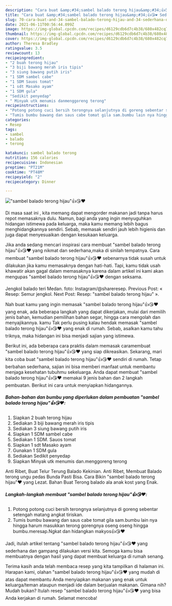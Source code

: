 ```yaml
---
description: "Cara buat &amp;#34;sambel balado terong hijau&amp;#34;👍😘❤️ Sederhana dan Mudah Dibuat"
title: "Cara buat &amp;#34;sambel balado terong hijau&amp;#34;👍😘❤️ Sederhana dan Mudah Dibuat"
slug: 70-cara-buat-and-34-sambel-balado-terong-hijau-and-34-sederhana-dan-mudah-dibuat
date: 2021-06-11T00:56:44.099Z
image: https://img-global.cpcdn.com/recipes/d6129cdb6d7c4b38/680x482cq70/sambel-balado-terong-hijau👍😘❤️-foto-resep-utama.jpg
thumbnail: https://img-global.cpcdn.com/recipes/d6129cdb6d7c4b38/680x482cq70/sambel-balado-terong-hijau👍😘❤️-foto-resep-utama.jpg
cover: https://img-global.cpcdn.com/recipes/d6129cdb6d7c4b38/680x482cq70/sambel-balado-terong-hijau👍😘❤️-foto-resep-utama.jpg
author: Theresa Bradley
ratingvalue: 3.5
reviewcount: 13
recipeingredient:
- "2 buah terong hijau"
- "3 biji bawang merah iris tipis"
- "3 siung bawang putih iris"
- "1 SDM sambel cabe"
- "1 SDM Sauos tomat"
- "1 sdt Masako ayam"
- "1 SDM gula"
- "Sedikit penyedap"
- " Minyak utk menumis danmenggoreng terong"
recipeinstructions:
- "Potong potong cuci bersih terongnya selanjutnya di goreng sebentar setengah matang angkat tiriskan."
- "Tumis bumbu bawang dan saus cabe tomat gila sam.bumbu lain nya hingga harum masukkan terong gorengnya oseng oseng hingga bumbu.meresap.Ngkat dan hidangkan makyos👍😘❤️"
categories:
- Resep
tags:
- sambel
- balado
- terong

katakunci: sambel balado terong 
nutrition: 156 calories
recipecuisine: Indonesian
preptime: "PT21M"
cooktime: "PT48M"
recipeyield: "2"
recipecategory: Dinner

---
```



![&#34;sambel balado terong hijau&#34;👍😘❤️](https://img-global.cpcdn.com/recipes/d6129cdb6d7c4b38/680x482cq70/sambel-balado-terong-hijau👍😘❤️-foto-resep-utama.jpg)

Di masa  saat ini , kita memang dapat mengorder makanan jadi tanpa harus repot memasaknya dulu. Namun, bagi anda yang ingin menyuguhkan hidangan istimewa pada keluarga, maka kamu memang lebih bagus menghidangkannya sendiri. Sebab, memasak sendiri jauh lebih higienis dan juga dapat menyesuaikan dengan kesukaan keluarga.

Jika anda sedang mencari inspirasi cara membuat &#34;sambel balado terong hijau&#34;👍😘❤️ yang nikmat dan sederhana,maka di sinilah tempatnya. Cara membuat &#34;sambel balado terong hijau&#34;👍😘❤️  sebenarnya tidak susah untuk dilakukan jika kamu memasaknya dengan hati-hati. Tapi, kamu tidak usah khawatir akan gagal dalam memasaknya 
karena dalam artikel ini kami akan mengupas &#34;sambel balado terong hijau&#34;👍😘❤️ dengan seksama.  

Jengkol balado teri Medan. foto: Instagram/@shareresep. Previous Post: « Resep: Semur jengkol. Next Post: Resep: &#34;sambel balado terong hijau&#34; ».

Nah buat kamu yang ingin memasak &#34;sambel balado terong hijau&#34;👍😘❤️ yang enak, ada beberapa langkah yang dapat dikerjakan, mulai dari memilih jenis bahan, kemudian pemilihan bahan segar, hingga cara mengolah dan menyajikannya. kamu Tak perlu pusing kalau hendak memasak &#34;sambel balado terong hijau&#34;👍😘❤️ yang enak di rumah. Sebab, asalkan kamu  tahu triknya, maka hidangan ini bisa menjadi sajian yang istimewa.

Berikut ini, ada beberapa cara praktis  dalam memasak caramembuat &#34;sambel balado terong hijau&#34;👍😘❤️ yang siap dikreasikan. Sekarang, mari kita coba buat &#34;sambel balado terong hijau&#34;👍😘❤️ sendiri di rumah. Tetap berbahan sederhana, sajian ini bisa memberi manfaat untuk membantu menjaga kesehatan tubuhmu sekeluarga. Anda dapat membuat &#34;sambel balado terong hijau&#34;👍😘❤️ memakai 9 jenis bahan dan 2 langkah pembuatan. Berikut ini cara untuk menyiapkan hidangannya.

<!--inarticleads1-->

##### Bahan-bahan dan bumbu yang diperlukan dalam pembuatan &#34;sambel balado terong hijau&#34;👍😘❤️:

1. Siapkan 2 buah terong hijau
1. Sediakan 3 biji bawang merah iris tipis
1. Sediakan 3 siung bawang putih iris
1. Siapkan 1 SDM sambel cabe
1. Sediakan 1 SDM. Sauos tomat
1. Siapkan 1 sdt Masako ayam
1. Gunakan 1 SDM gula
1. Sediakan Sedikit penyedap
1. Siapkan  Minyak utk menumis dan.menggoreng terong


Anti Ribet, Buat Telur Terung Balado Kekinian. Anti Ribet, Membuat Balado terong ungu pedas Bunda Pasti Bisa. Cara Bikin &#34;sambel balado terong hijau&#34;❤️ yang Lezat. Bahan Buat Terong balado ala anak kost yang Enak. 

<!--inarticleads2-->

##### Langkah-langkah membuat &#34;sambel balado terong hijau&#34;👍😘❤️:

1. Potong potong cuci bersih terongnya selanjutnya di goreng sebentar setengah matang angkat tiriskan.
1. Tumis bumbu bawang dan saus cabe tomat gila sam.bumbu lain nya hingga harum masukkan terong gorengnya oseng oseng hingga bumbu.meresap.Ngkat dan hidangkan makyos👍😘❤️




Jadi, itulah artikel tentang  &#34;sambel balado terong hijau&#34;👍😘❤️  yang sederhana dan gampang dilakukan versi kita. Semoga kamu bisa membuatnya dengan hasil yang dapat membuat keluarga di rumah senang. 

Terima kasih anda telah membaca resep yang kita tampilkan di halaman ini. Harapan kami, olahan  &#34;sambel balado terong hijau&#34;👍😘❤️ yang mudah di atas dapat membantu Anda menyiapkan makanan yang enak untuk keluarga/teman ataupun menjadi ide dalam berjualan makanan. Gimana nih? Mudah bukan? Itulah resep &#34;sambel balado terong hijau&#34;👍😘❤️ yang bisa Anda kerjakan di rumah. Selamat mencoba!


